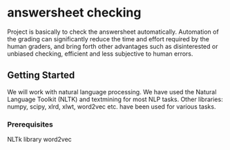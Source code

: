 # answersheet checking
Project is basically to check the answersheet automatically. Automation of the grading can significantly reduce the time and effort required by the human graders, and bring forth other advantages such as disinterested or unbiased checking, efficient and less subjective to human errors. 

## Getting Started
We will work with natural language processing. We have used the Natural Language Toolkit (NLTK) and textmining for most NLP tasks. Other libraries: numpy, scipy, xlrd, xlwt, word2vec etc. have been used for various tasks.

### Prerequisites
NLTk library
word2vec



